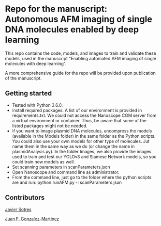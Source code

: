 # Repo for the manuscript: Autonomous AFM imaging of single DNA molecules enabled by deep learning
This repo contains the code, models, and images to train and validate these models, used in the manuscript "Enabling automated AFM imaging of single molecules with deep learning".

A more comprehensive guide for the repo will be provided upon publication of the manuscript.

## Getting started
* Tested with Python 3.6.0.
* Install required packages. A list of our environment is provided in requirements.txt. We could not access the Nanoscope COM server from a virtual environment or container. Thus, be aware that some of the listed packages might not be needed.
* If you want to image plasmid DNA molecules, uncompress the models (available in the Models folder) in the same folder as the Python scripts. You could also use your own models for other type of molecules. Jut name them in the same way as we do (or change the name in plasmidAnalysis.py). In the folder Images, we also provide the images used to train and test our YOLOv3 and Siamese Network models, so you could train new models as well.
* Set scanning parameters in scanParameters.json
* Open Nanoscope and command line as administrator.
* From the command line, just go to the folder where the python scripts are and run:
    python runAFM.py -i scanParameters.json

## Contributors
[Javier Sotres](https://www.jsotres.com/)

[Juan F. Gonzalez-Martinez](https://github.com/juanfran2018)
